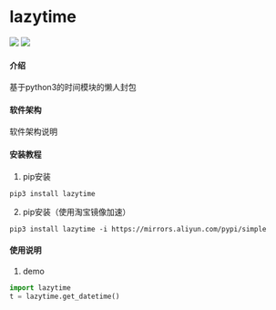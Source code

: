 # lazytime
![](https://img.shields.io/badge/Python-3.8.6-green.svg)
![](https://img.shields.io/badge/pytz-2021.3-green.svg)

#### 介绍
基于python3的时间模块的懒人封包

#### 软件架构
软件架构说明


#### 安装教程
1.  pip安装
```shell script
pip3 install lazytime
```
2.  pip安装（使用淘宝镜像加速）
```shell script
pip3 install lazytime -i https://mirrors.aliyun.com/pypi/simple
```

#### 使用说明

1.  demo
```python
import lazytime
t = lazytime.get_datetime()
```